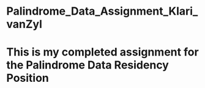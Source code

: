 # Palindrome_Data_Assignment_Klari_vanZyl
# This is my completed assignment for the Palindrome Data Residency Position
